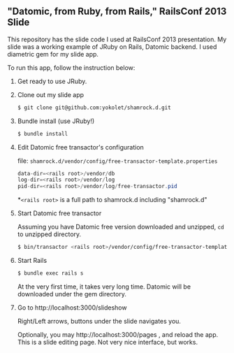 ## "Datomic, from Ruby, from Rails," RailsConf 2013 Slide

This repository has the slide code I used at RailsConf 2013 presentation.
My slide was a working example of JRuby on Rails, Datomic backend.
I used diametric gem for my slide app.

To run this app, follow the instruction below:

1. Get ready to use JRuby.

2. Clone out my slide app
   ```bash
   $ git clone git@github.com:yokolet/shamrock.d.git
   ```

3. Bundle install (use JRuby!)

   ```bash
   $ bundle install
   ```

4. Edit Datomic free transactor's configuration

   file: `shamrock.d/vendor/config/free-transactor-template.properties`
   ```java
   data-dir=<rails root>/vendor/db
   log-dir=<rails root>/vendor/log
   pid-dir=<rails root>/vendor/log/free-transactor.pid
   ```
   *`<rails root>` is a full path to shamrock.d including "shamrock.d"

5. Start Datomic free transactor

   Assuming you have Datomic free version downloaded and unzipped,
   `cd` to unzipped directory.
   ```bash
   $ bin/transactor <rails root>/vendor/config/free-transactor-template.properties
   ```

6. Start Rails

   ```bash
   $ bundle exec rails s
   ```

   At the very first time, it takes very long time. Datomic will be downloaded under the gem directory.


7. Go to http://localhost:3000/slideshow

    Right/Left arrows, buttons under the slide navigates you.

    Optionally, you may http://localhost:3000/pages , and reload the app.
    This is a slide editing page. Not very nice interface, but works.
